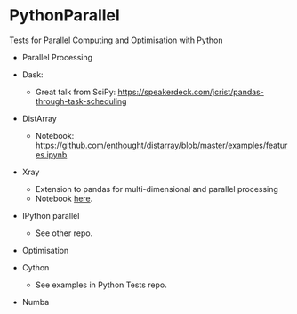 # PythonParallel
Tests for Parallel Computing and Optimisation with Python

- Parallel Processing
 - Dask:
   - Great talk from SciPy: https://speakerdeck.com/jcrist/pandas-through-task-scheduling
 - DistArray
   - Notebook: https://github.com/enthought/distarray/blob/master/examples/features.ipynb
 - Xray
   - Extension to pandas for multi-dimensional and parallel processing
    - Notebook [here](http://nbviewer.ipython.org/urls/gist.githubusercontent.com/shoyer/be3749849809fe35efa8/raw/d3ac4af07343391ef005d2dbea80368efc9ee1f6/xray-demo-python-workers-party.ipynb).
 - IPython parallel
   - See other repo.

- Optimisation
 - Cython
   - See examples in Python Tests repo.
 - Numba
